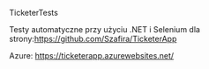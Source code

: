 TicketerTests

  Testy automatyczne przy użyciu .NET i Selenium dla strony:https://github.com/Szafira/TicketerApp

  Azure: https://ticketerapp.azurewebsites.net/
